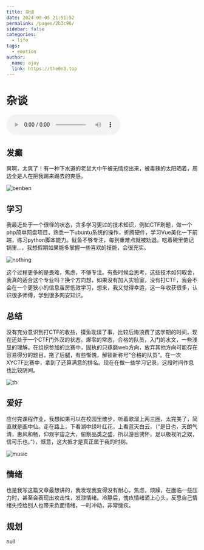 ```yaml
---
title: 杂谈
date: 2024-08-05 21:51:52
permalink: /pages/2b3c96/
sidebar: false
categories:
  - life
tags:
  - emotion
author: 
  name: ajay
  link: https://the0n3.top
---
```

# 杂谈

<!-- 学习，总结，爱好，情绪，规划 -->

<audio id="audio" controls>
    <source src="https://the0n3.top/medias/mp3/meet.mp3" type="audio/mpeg">
</audio>

## 发癫

爽啊，太爽了！有一种下水道的老鼠大中午被无情挖出来，被毒辣的太阳晒着，周边全是人在把我踢来踢去的爽感。

![benben](https://the0n3.top/medias/emotion/3.jpg)

## 学习

我最近处于一个很怪的状态，贪多学习更过的技术知识，例如CTF刷题，做一个php简单网盘项目，熟悉一下ubuntu系统的操作，折腾硬件，学习Vue美化一下前端，练习python脚本能力。鱿鱼不够专注，每到重难点就被劝退。吃着碗里惦记锅里...，我想假期如果能多掌握一些喜欢的技能，会很充实。

![nothing](https://the0n3.top/medias/emotion/0.jpg)

这个过程更多的是畏难，焦虑，不够专注。有些时候会思考，这些技术如何取舍，我真的适合这个专业吗？换个方向想，如果没有加入实验室，没有打CTF，我会不会在一个更狭小的信息茧房低效学习，想来，我又觉得幸运，这一年收获很多，认识很多师傅，学到很多网安知识。

## 总结

没有充分意识到打CTF的收益，摸鱼耽误了事，比较后悔浪费了这学期的时间，现在还处于一个CTF门外汉的状态。爆零的常态，合格的队员，入门的水文，一些浅显的理解。在组织参加的比赛中，固执的只琢磨web方向，放弃其他方向可能存在容易得分的题目，拖了后腿，有些惭愧，解锁新称号”合格的队员“。在一次XYCTF比赛中，拿到了还算满意的排名。现在在做一些学习记录，这段时间作息也比较阴间。


![tb](https://the0n3.top/medias/emotion/2.jpg)

## 爱好

应付完课程作业，我想如果可以在校园里散步，听着歌溜上两三圈，太完美了，简直就是画中仙。走在路上，下看湖中绿叶红花，上看蓝天白云，（“是日也，天朗气清，惠风和畅，仰观宇宙之大，俯察品类之盛，所以游目骋怀，足以极视听之娱，信可乐也。”），惬意，这大抵才是真正属于我的时刻。

![music](https://the0n3.top/medias/emotion/1.jpg)

## 情绪

也是我写这篇文章最想讲的，我发现我变得没有耐心，焦虑，烦躁，在面临一些压力时，甚至会表现出攻击性，发泄情绪。冷静后，愧疚情绪涌上心头，反思自己情绪失控给别人也带来负面情绪，一时冲动，非常愧疚。


## 规划

null